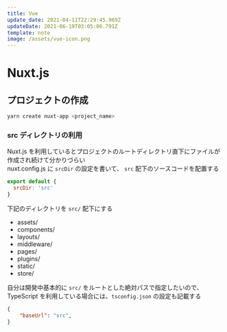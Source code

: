 ```yaml
---
title: Vue
update_date: 2021-04-11T22:29:45.969Z
updateDate: 2021-06-19T03:05:06.791Z
template: note
image: /assets/vue-icon.png
---
```


# Nuxt.js

## プロジェクトの作成

```bash
yarn create nuxt-app <project_name>
```

### src ディレクトリの利用
Nuxt.js を利用しているとプロジェクトのルートディレクトリ直下にファイルが作成され続けて分かりづらい  
nuxt.config.js に `srcDir` の設定を書いて、 `src` 配下のソースコードを配置する

```js
export default {
  srcDir: 'src'
}
```

下記のディレクトリを `src/` 配下にする
- assets/
- components/
- layouts/
- middleware/
- pages/
- plugins/
- static/
- store/

自分は開発中基本的に `src/` をルートとした絶対パスで指定したいので、TypeScript を利用している場合には、`tsconfig.json` の設定も記載する

```json
{
    "baseUrl": "src",
}
```